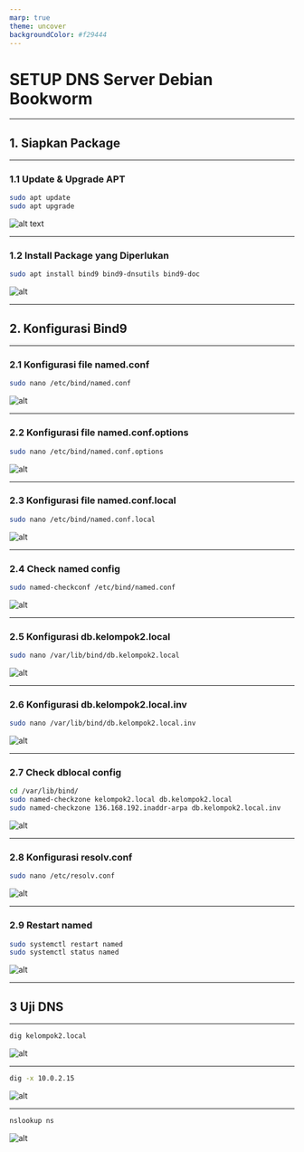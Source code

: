 ```yaml
---
marp: true
theme: uncover
backgroundColor: #f29444
---
```



# SETUP DNS Server Debian Bookworm

---

## 1. Siapkan Package

---

### 1.1 Update & Upgrade APT

```bash
sudo apt update
sudo apt upgrade
```

![alt text](./assets/image.png)

---

### 1.2 Install Package yang Diperlukan

```bash
sudo apt install bind9 bind9-dnsutils bind9-doc
```

![alt](./assets/image1.png)

---

## 2. Konfigurasi Bind9

---

### 2.1 Konfigurasi file named.conf

```bash
sudo nano /etc/bind/named.conf
```

![alt](./assets/image2.png)

---

### 2.2 Konfigurasi file named.conf.options

```bash
sudo nano /etc/bind/named.conf.options
```

![alt](./assets/image3.png)

---

### 2.3 Konfigurasi file named.conf.local

```bash
sudo nano /etc/bind/named.conf.local
```

![alt](./assets/image4.png)

---

### 2.4 Check named config

```bash
sudo named-checkconf /etc/bind/named.conf
```

![alt](./assets/image5.png)

---

### 2.5 Konfigurasi db.kelompok2.local

```bash
sudo nano /var/lib/bind/db.kelompok2.local
```

![alt](./assets/image6.png)

---

### 2.6 Konfigurasi db.kelompok2.local.inv

```bash
sudo nano /var/lib/bind/db.kelompok2.local.inv
```

![alt](./assets/image7.png)

---

### 2.7 Check dblocal config

```bash
cd /var/lib/bind/
sudo named-checkzone kelompok2.local db.kelompok2.local
sudo named-checkzone 136.168.192.inaddr-arpa db.kelompok2.local.inv
```

![alt](./assets/image8.png)

---

### 2.8 Konfigurasi resolv.conf

```bash
sudo nano /etc/resolv.conf
```

![alt](./assets/image9.png)

---

### 2.9 Restart named

```bash
sudo systemctl restart named
sudo systemctl status named
```

![alt](./assets/image10.png)

---

## 3 Uji DNS

---

```bash
dig kelompok2.local
```

![alt](./assets/image11.png)

---

```bash
dig -x 10.0.2.15
```

![alt](./assets/image12.png)

---

```bash
nslookup ns
```

![alt](./assets/image13.png)
